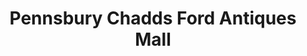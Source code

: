 ---
title: "Pennsbury Chadds Ford Antiques Mall"
url: /chadds-ford/pennsbury-chadds-ford-antiques-mall/
shop: antiques
---